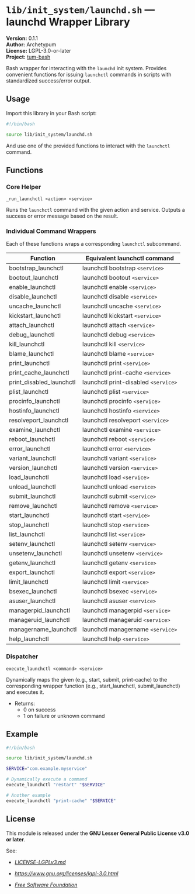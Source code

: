 # `lib/init_system/launchd.sh` — launchd Wrapper Library

**Version:** 0.1.1  
**Author:** Archetypum  
**License:** LGPL-3.0-or-later  
**Project:** [tum-bash](https://github.com/Archetypum/tum-bash.git)

Bash wrapper for interacting with the `launchd` init system. Provides convenient functions for issuing `launchctl` commands in scripts with standardized success/error output.

## Usage

Import this library in your Bash script:

```bash
#!/bin/bash

source lib/init_system/launchd.sh
```

And use one of the provided functions to interact with the `launchctl` command.

## Functions

### Core Helper

`_run_launchctl <action> <service>`

Runs the `launchctl` command with the given action and service. Outputs a success or error message based on the result.

### Individual Command Wrappers

Each of these functions wraps a corresponding `launchctl` subcommand.

| **Function**                 | **Equivalent launchctl command**     |
|------------------------------|--------------------------------------|
| bootstrap_launchctl          | launchctl bootstrap `<service>`      |
| bootout_launchctl            | launchctl bootout `<service>`        |
| enable_launchctl             | launchctl enable `<service>`         |
| disable_launchctl            | launchctl disable `<service>`        |
| uncache_launchctl            | launchctl uncache `<service>`        |
| kickstart_launchctl          | launchctl kickstart `<service>`      |
| attach_launchctl             | launchctl attach `<service>`         |
| debug_launchctl              | launchctl debug `<service>`          |
| kill_launchctl               | launchctl kill `<service>`           |
| blame_launchctl              | launchctl blame `<service>`          |
| print_launchctl              | launchctl print `<service>`          |
| print_cache_launchctl        | launchctl print-cache `<service>`    |
| print_disabled_launchctl     | launchctl print-disabled `<service>` |
| plist_launchctl              | launchctl plist `<service>`          |
| procinfo_launchctl           | launchctl procinfo `<service>`       |
| hostinfo_launchctl           | launchctl hostinfo `<service>`       |
| resolveport_launchctl        | launchctl resolveport `<service>`    |
| examine_launchctl            | launchctl examine `<service>`        |
| reboot_launchctl             | launchctl reboot `<service>`         |
| error_launchctl              | launchctl error `<service>`          |
| variant_launchctl            | launchctl variant `<service>`        |
| version_launchctl            | launchctl version `<service>`        |
| load_launchctl               | launchctl load `<service>`           |
| unload_launchctl             | launchctl unload `<service>`         |
| submit_launchctl             | launchctl submit `<service>`         |
| remove_launchctl             | launchctl remove `<service>`         |
| start_launchctl              | launchctl start `<service>`          |
| stop_launchctl               | launchctl stop `<service>`           |
| list_launchctl               | launchctl list `<service>`           |
| setenv_launchctl             | launchctl setenv `<service>`         |
| unsetenv_launchctl           | launchctl unsetenv `<service>`       |
| getenv_launchctl             | launchctl getenv `<service>`         |
| export_launchctl             | launchctl export `<service>`         |
| limit_launchctl              | launchctl limit `<service>`          |
| bsexec_launchctl             | launchctl bsexec `<service>`         |
| asuser_launchctl             | launchctl asuser `<service>`         |
| managerpid_launchctl         | launchctl managerpid `<service>`     |
| manageruid_launchctl         | launchctl manageruid `<service>`     |
| managername_launchctl        | launchctl managername `<service>`    |
| help_launchctl               | launchctl help `<service>`           |

### Dispatcher

`execute_launchctl <command> <service>`

Dynamically maps the given <command> (e.g., start, submit, print-cache) to the corresponding wrapper function (e.g., start_launchctl, submit_launchctl) and executes it.

- Returns:
    - 0 on success
    - 1 on failure or unknown command

## Example

```bash
#!/bin/bash

source lib/init_system/launchd.sh

SERVICE="com.example.myservice"

# Dynamically execute a command
execute_launchctl "restart" "$SERVICE"

# Another example
execute_launchctl "print-cache" "$SERVICE"
```

## License

This module is released under the **GNU Lesser General Public License v3.0 or later**.

See:

- [_LICENSE-LGPLv3.md_](https://github.com/Archetypum/tum-bash/blob/master/LICENSE-LGPLv3.md)

- _https://www.gnu.org/licenses/lgpl-3.0.html_

- [_Free Software Foundation_](https://www.fsf.org/)
